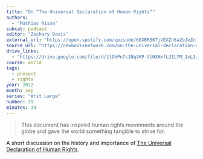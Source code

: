 ```yaml
---
title: "On “The Universal Declaration of Human Rights”"
authors:
  - "Mathias Risse"
subcat: podcast
editor: "Zachary Davis"
external_url: "https://open.spotify.com/episode/68XBR56TjVEXZn8a2bJeZn?si=sko7fusSTeO9BQ3Qa6BO9g"
source_url: "https://newbooksnetwork.com/on-the-universal-declaration-of-human-rights"
drive_links:
  - "https://drive.google.com/file/d/1lOkPn7c1NqVKP-tlHXHxfL3ILYM_1vL3/view?usp=drivesdk"
course: world
tags:
  - present
  - rights
year: 2022
month: sep
series: "Writ Large"
number: 39
minutes: 34
---
```


> This document has inspired human rights movements around the globe and gave the world something tangible to strive for.

A short discussion on the history and importance of [The Universal Declaration of Human Rights](/content/booklets/udhr).
